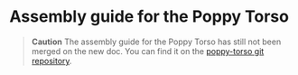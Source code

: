 # Assembly guide for the Poppy Torso

<!-- TODO: -->

> **Caution** The assembly guide for the Poppy Torso has still not been merged on the new doc. You can find it on the [poppy-torso git repository](https://github.com/poppy-project/poppy-torso/blob/master/hardware/doc/Poppy_Torso_assembly_instructions.md).